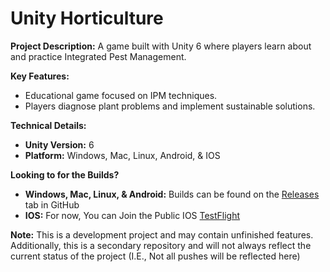 # Unity Horticulture

**Project Description:** A game built with Unity 6 where players learn about and practice Integrated Pest Management.

**Key Features:**

*   Educational game focused on IPM techniques.
*   Players diagnose plant problems and implement sustainable solutions.

**Technical Details:**

*   **Unity Version:** 6
*   **Platform:** Windows, Mac, Linux, Android, & IOS

**Looking to for the Builds?**

*   **Windows, Mac, Linux, & Android:** Builds can be found on the [Releases](https://github.com/Unity-Environmental-University/Horticulture-Scripts/releases) tab in GitHub
*   **IOS:** For now, You can Join the Public IOS [TestFlight](https://testflight.apple.com/join/1f84McMq)

**Note:** This is a development project and may contain unfinished features. Additionally, this is a secondary repository and will not always reflect the current status of the project (I.E., Not all pushes will be reflected here)
